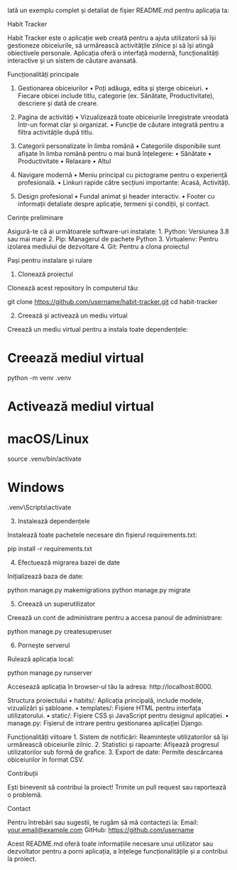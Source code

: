 Iată un exemplu complet și detaliat de fișier README.md pentru aplicația ta:

Habit Tracker

Habit Tracker este o aplicație web creată pentru a ajuta utilizatorii să își gestioneze obiceiurile, să urmărească activitățile zilnice și să își atingă obiectivele personale. Aplicația oferă o interfață modernă, funcționalități interactive și un sistem de căutare avansată.

Funcționalități principale

1. Gestionarea obiceiurilor
	•	Poți adăuga, edita și șterge obiceiuri.
	•	Fiecare obicei include titlu, categorie (ex. Sănătate, Productivitate), descriere și dată de creare.

2. Pagina de activități
	•	Vizualizează toate obiceiurile înregistrate vreodată într-un format clar și organizat.
	•	Funcție de căutare integrată pentru a filtra activitățile după titlu.

3. Categorii personalizate în limba română
	•	Categoriile disponibile sunt afișate în limba română pentru o mai bună înțelegere:
	•	Sănătate
	•	Productivitate
	•	Relaxare
	•	Altul

4. Navigare modernă
	•	Meniu principal cu pictograme pentru o experiență profesională.
	•	Linkuri rapide către secțiuni importante: Acasă, Activități.

5. Design profesional
	•	Fundal animat și header interactiv.
	•	Footer cu informații detaliate despre aplicație, termeni și condiții, și contact.

Cerințe preliminare

Asigură-te că ai următoarele software-uri instalate:
	1.	Python: Versiunea 3.8 sau mai mare
	2.	Pip: Managerul de pachete Python
	3.	Virtualenv: Pentru izolarea mediului de dezvoltare
	4.	Git: Pentru a clona proiectul

Pași pentru instalare și rulare

1. Clonează proiectul

Clonează acest repository în computerul tău:

git clone https://github.com/username/habit-tracker.git
cd habit-tracker

2. Creează și activează un mediu virtual

Creează un mediu virtual pentru a instala toate dependențele:

# Creează mediul virtual
python -m venv .venv

# Activează mediul virtual
# macOS/Linux
source .venv/bin/activate
# Windows
.venv\Scripts\activate

3. Instalează dependențele

Instalează toate pachetele necesare din fișierul requirements.txt:

pip install -r requirements.txt

4. Efectuează migrarea bazei de date

Inițializează baza de date:

python manage.py makemigrations
python manage.py migrate

5. Creează un superutilizator

Creează un cont de administrare pentru a accesa panoul de administrare:

python manage.py createsuperuser

6. Pornește serverul

Rulează aplicația local:

python manage.py runserver

Accesează aplicația în browser-ul tău la adresa: http://localhost:8000.

Structura proiectului
	•	habits/: Aplicația principală, include modele, vizualizări și șabloane.
	•	templates/: Fișiere HTML pentru interfața utilizatorului.
	•	static/: Fișiere CSS și JavaScript pentru designul aplicației.
	•	manage.py: Fișierul de intrare pentru gestionarea aplicației Django.

Funcționalități viitoare
	1.	Sistem de notificări: Reamintește utilizatorilor să își urmărească obiceiurile zilnic.
	2.	Statistici și rapoarte: Afișează progresul utilizatorilor sub formă de grafice.
	3.	Export de date: Permite descărcarea obiceiurilor în format CSV.

Contribuții

Ești binevenit să contribui la proiect! Trimite un pull request sau raportează o problemă.

Contact

Pentru întrebări sau sugestii, te rugăm să mă contactezi la:
Email: your.email@example.com
GitHub: https://github.com/username

Acest README.md oferă toate informațiile necesare unui utilizator sau dezvoltator pentru a porni aplicația, a înțelege funcționalitățile și a contribui la proiect.

